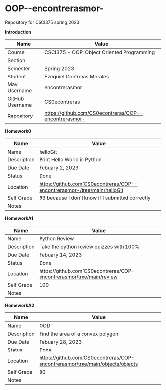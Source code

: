 # OOP--encontrerasmor-
Repository for CSCI375 spring 2023

**Introduction**

Name | Value
--- | ---
Course | CSCI375 - OOP: Object Oriented Programming
Section |
Semester | Spring 2023
Student | Ezequiel Contreras Morales
Mav Username | encontrerasmor
GitHub Username | CS0econtreras
Repository | https://github.com/CS0econtreras/OOP--encontrerasmor-

**Homework0**

Name | Value
--- | ---
Name | helloGit
Description | Print Hello World in Python
Due Date |  Febuary 2, 2023
Status  | Done
Location | https://github.com/CS0econtreras/OOP--encontrerasmor-/tree/main/helloGit
Self Grade | 93 because I don't know if I submitted correctly
Notes |

**HomeworkA1**

Name | Value
--- | ---
Name | Python Review
Description | Take the python review quizzes with 100%
Due Date |  Febuary 14, 2023
Status  | Done
Location | https://github.com/CS0econtreras/OOP-encontrerasmor/tree/main/review
Self Grade | 100
Notes |

**HomeworkA2**

Name | Value
--- | ---
Name | OOD
Description | Find the area of a convex polygon
Due Date |  Febuary 28, 2023
Status  | Done
Location | https://github.com/CS0econtreras/OOP-encontrerasmor/tree/main/objects/objects
Self Grade | 90
Notes |
